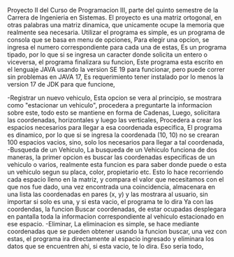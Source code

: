 Proyecto II del Curso de Programacion III, parte del quinto semestre de la Carrera de Ingenieria en Sistemas. 
El proyecto es una matriz ortogonal, en otras palabras una matriz dinamica, que unicamente ocupe la memoria que realmente sea necesaria. 
Utilizar el programa es simple, es un programa de consola que se basa en menu de opciones, 
Para elegir una opcion, se ingresa el numero correspondiente para cada una de estas, 
Es un programa tipado, por lo que si se ingresa un caracter donde solicita un entero o viceversa, el programa finalizara su funcion, 
Este programa esta escrito en el lenguaje JAVA usando la version SE 19 para funcionar, pero puede correr sin problemas en JAVA 17, 
Es requerimiento tener instalado por lo menos la version 17 de JDK para que funcione, 

-Registrar un nuevo vehiculo, 
    Esta opcion se vera al principio, se mostrara como "estacionar un vehiculo", procedera a preguntarte la informacion sobre este, todo esto se mantiene en forma de Cadenas, 
    Luego, solicitara las coordenadas, horizontales y luego las verticales, 
    Procedera a crear los espacios necesarios para llegar a esa coordenada especifica, 
    El programa es dinamico, por lo que si se ingresa la coordenada (10, 10) no se crearan 100 espacios vacios, sino, solo los necesarios para llegar a tal coordenada, 
-Busqueda de un Vehiculo, 
    La busqueda de un Vehiculo funciona de dos maneras, la primer opcion es buscar las coordenadas especificas de un vehiculo o varios, realmente esta funcion es para saber donde puede o esta un vehiculo segun su placa, color, propietario etc. Esto lo hace recorriendo cada espacio lleno en la matriz, y compara el valor que necesitamos con el que nos fue dado, una vez encontrada una coincidencia, almacenara en una lista las coordenadas en pares (x, y) y las mostrara al usuario, sin importar si solo es una, y si esta vacio, el programa te lo dira
    Ya con las coordendas, la funcion Buscar coordenadas, de estar ocupadas desplegara en pantalla toda la informacion correspondiente al vehiculo estacionado en ese espacio. 
-Eliminar, 
    La eliminacion es simple, se hace mediante coordenadas que se pueden obtener usando la funcion buscar, una vez con estas, el programa ira directamente al espacio ingresado y eliminara los datos que se encuentren ahi, si esta vacio, te lo dira. 
Eso seria todo, 